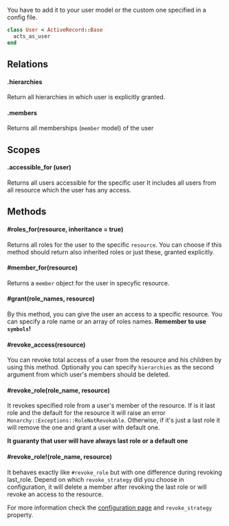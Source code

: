 You have to add it to your user model or the custom one specified in a config file.

``` ruby
class User < ActiveRecord::Base
  acts_as_user
end
```

## Relations

#### .hierarchies
Return all hierarchies in which user is explicitly granted.

#### .members
Returns all memberships (`member` model) of the user

## Scopes

#### .accessible_for (user)
Returns all users accessible for the specific user
It includes all users from all resource which the user has any access.

## Methods

#### #roles_for(resource, inheritance = true)
Returns all roles for the user to the specific `resource`.
You can choose if this method should return also inherited roles or just these, granted explicitly.

#### #member_for(resource)
Returns a `member` object for the user in specyfic resource.

#### #grant(role_names, resource)
By this method, you can give the user an access to a specific resource.
You can specify a role name or an array of roles names.
**Remember to use `symbols`!**

#### #revoke_access(resource)
You can revoke total access of a user from the resource and his children by using this method.
Optionally you can specify `hierarchies` as the second argument from which user's members should be deleted.

#### #revoke_role(role_name, resource)
It revokes specified role from a user's member of the resource.
If is it last role and the default for the resource it will raise an error `Monarchy::Exceptions::RoleNotRevokable`. Otherwise, if it's just a last role it will remove the one and grant a user with default one.

**It guaranty that user will have always last role or a default one**

#### #revoke_role!(role_name, resource)
It behaves exactly like `#revoke_role` but with one difference during revoking last_role.
Depend on which `revoke_strategy` did you choose in configuration,
it will delete a member after revoking the last role or will revoke an access to the resource.

For more information check the [configuration page](https://github.com/Exelord/Monarchy/wiki/Configuration) and `revoke_strategy` property.
